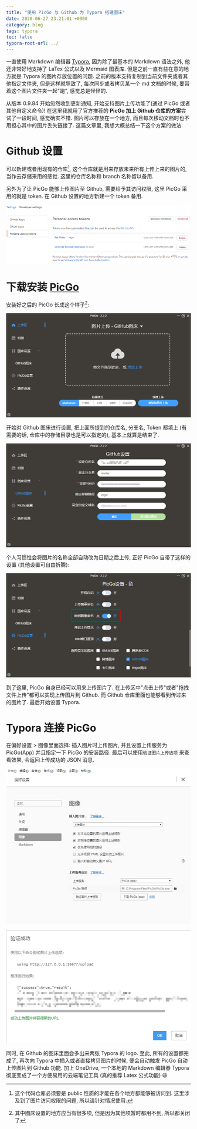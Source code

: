 ```yaml
---
title: "使用 PicGo 与 Github 为 Typora 搭建图床"
date: 2020-06-27 23:21:01 +0900
category: blog
tags: typora
toc: false
typora-root-url: ../
---
```


一直使用 Markdown 编辑器 [Typora](https://typora.io/), 因为除了最基本的 Markdown 语法之外, 他还非常好地支持了 LaTex 公式以及 Mermaid 图表库. 但是之前一直有些在意的地方就是 Typora 的图片存放位置的问题. 之前的版本支持复制到当前文件夹或者其他指定文件夹, 但是这样就导致了, 每次同步或者拷贝某一个 md 文档的时候, 要带着这个图片文件夹一起"跑", 感觉总是怪怪的.

从版本 0.9.84 开始忽然收到更新通知, 开始支持图片上传功能了(通过 PicGo 或者其他自定义命令)! 在这里我就用了官方推荐的 **PicGo 加上 Github 仓库的方案**尝试了一段时间, 感觉确实不错. 图片可以存放在一个地方, 而且每次移动文档时也不用担心其中的图片丢失链接了. 这篇文章里, 我想大概总结一下这个方案的做法.

# Github 设置

可以新建或者用现有的仓库[^1], 这个仓库就是用来存放未来所有上传上来的图片的, 当作云存储来用的感觉. 这里的仓库名称和 branch 名称留以备用.

[^1]: 这个代码仓库必须要是 public 性质的才能在各个地方都能够被访问到. 这里涉及到了图片访问权限的问题, 所以请针对情况使用.

另外为了让 PicGo 能够上传图片至 Github, 需要给予其访问权限, 这里 PicGo 采用的就是 token. 在 Github 设置的地方新建一个 token 备用.

![image-20200628000403915](https://raw.githubusercontent.com/simcookies/image-host/master/imgs/20200628000404.png)

# 下载安装 [PicGo](https://molunerfinn.com/PicGo/)

安装好之后的 PicGo 长成这个样子[^2]:

[^2]: 其中图床设置的地方应当有很多项, 但是因为其他项暂时都用不到, 所以都关闭了

![image-20200627235009023](https://raw.githubusercontent.com/simcookies/image-host/master/imgs/20200627235009.png)

开始对 Github 图床进行设置, 把上面所提到的仓库名, 分支名, Token 都填上 (有需要的话, 仓库中的存储目录也是可以指定的), 基本上就算是结束了.

![image-20200628001038711](https://raw.githubusercontent.com/simcookies/image-host/master/imgs/20200628001038.png)

个人习惯性会将图片的名称全部自动改为日期之后上传, 正好 PicGo 自带了这样的设置 (其他设置可自由折腾):

![image-20200628001409831](https://raw.githubusercontent.com/simcookies/image-host/master/imgs/20200628001409.png)

到了这里, PicGo 自身已经可以用来上传图片了. 在上传区中"点击上传"或者"拖拽文件上传"都可以实现上传图片到 Github. 而 Github 仓库里面也能够看到传过来的图片了. 最后开始设置 Typora.

# Typora 连接 PicGo

在偏好设置 > 图像里面选择: 插入图片时上传图片, 并且设置上传服务为 PicGo(App) 并且指定一下 PicGo 的安装路径. 最后可以使用`验证图片上传选项` 来查看效果, 会返回上传成功的 JSON 消息.

![image-20200628001949008](https://raw.githubusercontent.com/simcookies/image-host/master/imgs/20200628001949.png)

![image-20200628002355088](https://raw.githubusercontent.com/simcookies/image-host/master/imgs/20200628002355.png)

同时, 在 Github 的图床里面会多出来两张 Typora 的 logo. 至此, 所有的设置都完成了, 再次向 Typora 中插入或者直接拷贝图片的时候, 便会自动触发 PicGo 自动上传图片到 Github 功能. 加上 OneDrive, 一个本地的 Markdown 编辑器 Typora 彻底变成了一个方便易用的云端笔记工具 (真的推荐 Latex 公式功能) :smiley: